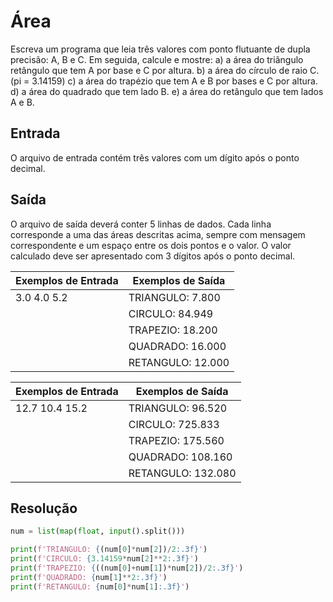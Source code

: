 # Área
Escreva um programa que leia três valores com ponto flutuante de dupla precisão: A, B e C. Em seguida, calcule e mostre:
a) a área do triângulo retângulo que tem A por base e C por altura.
b) a área do círculo de raio C. (pi = 3.14159)
c) a área do trapézio que tem A e B por bases e C por altura.
d) a área do quadrado que tem lado B.
e) a área do retângulo que tem lados A e B.
## Entrada
O arquivo de entrada contém três valores com um dígito após o ponto decimal.

## Saída
O arquivo de saída deverá conter 5 linhas de dados. Cada linha corresponde a uma das áreas descritas acima, sempre com mensagem correspondente e um espaço entre os dois pontos e o valor. O valor calculado deve ser apresentado com 3 dígitos após o ponto decimal.

| Exemplos de Entrada |  Exemplos de Saída  |
|---------------------|---------------------|
| 3.0 4.0 5.2         | TRIANGULO: 7.800    |
|                     | CIRCULO: 84.949     |
|                     | TRAPEZIO: 18.200    |
|                     | QUADRADO: 16.000    |
|                     | RETANGULO: 12.000   |

| Exemplos de Entrada |  Exemplos de Saída  |
|---------------------|---------------------|
| 12.7 10.4 15.2      | TRIANGULO: 96.520   |
|                     | CIRCULO: 725.833    |
|                     | TRAPEZIO: 175.560   |
|                     | QUADRADO: 108.160   |
|                     | RETANGULO: 132.080  |

## Resolução
```python
num = list(map(float, input().split()))

print(f'TRIANGULO: {(num[0]*num[2])/2:.3f}')
print(f'CIRCULO: {3.14159*num[2]**2:.3f}')
print(f'TRAPEZIO: {((num[0]+num[1])*num[2])/2:.3f}')
print(f'QUADRADO: {num[1]**2:.3f}')
print(f'RETANGULO: {num[0]*num[1]:.3f}')
```
